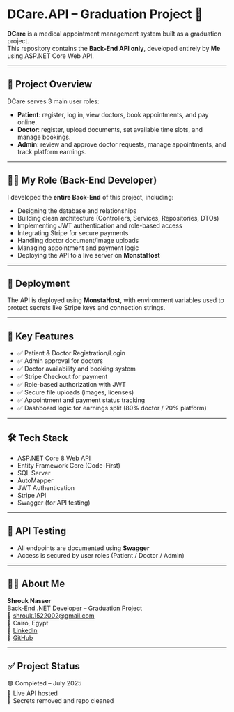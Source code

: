 # DCare.API – Graduation Project 🏥

**DCare** is a medical appointment management system built as a graduation project.  
This repository contains the **Back-End API only**, developed entirely by **Me** using ASP.NET Core Web API.

---

## 🎯 Project Overview

DCare serves 3 main user roles:

- **Patient**: register, log in, view doctors, book appointments, and pay online.
- **Doctor**: register, upload documents, set available time slots, and manage bookings.
- **Admin**: review and approve doctor requests, manage appointments, and track platform earnings.

---

## 👩‍💻 My Role (Back-End Developer)

I developed the **entire Back-End** of this project, including:

- Designing the database and relationships
- Building clean architecture (Controllers, Services, Repositories, DTOs)
- Implementing JWT authentication and role-based access
- Integrating Stripe for secure payments
- Handling doctor document/image uploads
- Managing appointment and payment logic
- Deploying the API to a live server on **MonstaHost**

---

## 🚀 Deployment

The API is deployed using **MonstaHost**, with environment variables used to protect secrets like Stripe keys and connection strings.

---

## 🧩 Key Features

- ✅ Patient & Doctor Registration/Login
- ✅ Admin approval for doctors
- ✅ Doctor availability and booking system
- ✅ Stripe Checkout for payment
- ✅ Role-based authorization with JWT
- ✅ Secure file uploads (images, licenses)
- ✅ Appointment and payment status tracking
- ✅ Dashboard logic for earnings split (80% doctor / 20% platform)

---

## 🛠️ Tech Stack

- ASP.NET Core 8 Web API
- Entity Framework Core (Code-First)
- SQL Server
- AutoMapper
- JWT Authentication
- Stripe API
- Swagger (for API testing)


---

## 📄 API Testing

- All endpoints are documented using **Swagger**
- Access is secured by user roles (Patient / Doctor / Admin)

---

## 👩‍💻 About Me

**Shrouk Nasser**  
Back-End .NET Developer – Graduation Project  
📧 shrouk.1522002@gmail.com  
📍 Cairo, Egypt  
🔗 [LinkedIn](https://www.linkedin.com/in/shrouk-nasser)  
🔗 [GitHub](https://github.com/15220021222002/Graduation_Project)

---

## ✅ Project Status

🟢 Completed – July 2025  
📡 Live API hosted  
🔐 Secrets removed and repo cleaned


